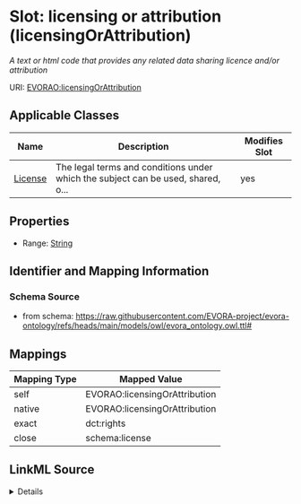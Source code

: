 

# Slot: licensing or attribution (licensingOrAttribution)


_A text or html code that provides any related data sharing licence and/or attribution_





URI: [EVORAO:licensingOrAttribution](https://raw.githubusercontent.com/EVORA-project/evora-ontology/refs/heads/main/models/owl/evora_ontology.owl.ttl#licensingOrAttribution)



<!-- no inheritance hierarchy -->





## Applicable Classes

| Name | Description | Modifies Slot |
| --- | --- | --- |
| [License](License.md) | The legal terms and conditions under which the subject can be used, shared, o... |  yes  |







## Properties

* Range: [String](String.md)





## Identifier and Mapping Information







### Schema Source


* from schema: https://raw.githubusercontent.com/EVORA-project/evora-ontology/refs/heads/main/models/owl/evora_ontology.owl.ttl#




## Mappings

| Mapping Type | Mapped Value |
| ---  | ---  |
| self | EVORAO:licensingOrAttribution |
| native | EVORAO:licensingOrAttribution |
| exact | dct:rights |
| close | schema:license |




## LinkML Source

<details>
```yaml
name: licensingOrAttribution
description: A text or html code that provides any related data sharing licence and/or
  attribution
title: licensing or attribution
from_schema: https://raw.githubusercontent.com/EVORA-project/evora-ontology/refs/heads/main/models/owl/evora_ontology.owl.ttl#
exact_mappings:
- dct:rights
close_mappings:
- schema:license
rank: 1000
alias: licensingOrAttribution
domain_of:
- License
range: string
required: false
multivalued: false

```
</details>